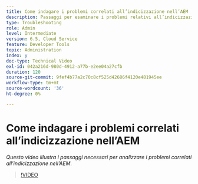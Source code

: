 ```yaml
---
title: Come indagare i problemi correlati all’indicizzazione nell’AEM
description: Passaggi per esaminare i problemi relativi all’indicizzazione
type: Troubleshooting
role: Admin
level: Intermediate
version: 6.5, Cloud Service
feature: Developer Tools
topic: Administration
index: y
doc-type: Technical Video
exl-id: 042a216d-980d-4912-a77b-e2ee04a27cfb
duration: 120
source-git-commit: 9fef4b77a2c70c8cf525d42686f4120e481945ee
workflow-type: tm+mt
source-wordcount: '36'
ht-degree: 0%

---
```


# Come indagare i problemi correlati all’indicizzazione nell’AEM

*Questo video illustra i passaggi necessari per analizzare i problemi correlati all’indicizzazione nell’AEM.*

>[!VIDEO](https://video.tv.adobe.com/v/335465?quality=12&learn=on)
